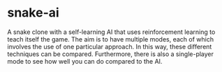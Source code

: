 # snake-ai

A snake clone with a self-learning AI that uses reinforcement learning to teach itself the game. The aim is to have multiple modes, each of which involves the use of one particular approach. In this way, these different techniques can be compared. Furthermore, there is also a single-player mode to see how well you can do compared to the AI.
